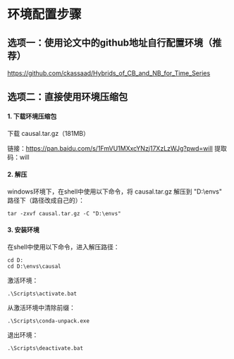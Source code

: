 # 环境配置步骤



## 选项一：使用论文中的github地址自行配置环境（推荐）

https://github.com/ckassaad/Hybrids_of_CB_and_NB_for_Time_Series



## 选项二：直接使用环境压缩包

#### 1. 下载环境压缩包

下载 causal.tar.gz（181MB）

链接：https://pan.baidu.com/s/1FmVU1MXxcYNzj17XzLzWJg?pwd=will  提取码：will 

#### 2. 解压

windows环境下，在shell中使用以下命令，将 causal.tar.gz 解压到 "D:\envs" 路径下（路径改成自己的）：

```shell
tar -zxvf causal.tar.gz -C "D:\envs"
```

#### 3. 安装环境

在shell中使用以下命令，进入解压路径：

```shell
cd D:
cd D:\envs\causal
```

激活环境：

```shell
.\Scripts\activate.bat
```

从激活环境中清除前缀：

```shell
.\Scripts\conda-unpack.exe
```

退出环境：

```shell
.\Scripts\deactivate.bat
```